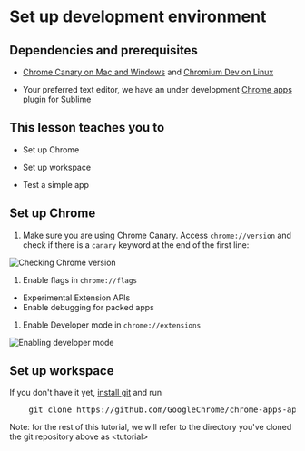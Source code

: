 # Set up development environment

## Dependencies and prerequisites

* [Chrome Canary on Mac and Windows](https://tools.google.com/dlpage/chromesxs) and [Chromium Dev on Linux](http://www.chromium.org/getting-involved/dev-channel#TOC-Linux)

* Your preferred text editor, we have an under development [Chrome apps plugin](http://chrome-api.storage.googleapis.com/index.html) for [Sublime](http://www.sublimetext.com)

## This lesson teaches you to

* Set up Chrome

* Set up workspace

* Test a simple app

## Set up Chrome

1. Make sure you are using Chrome Canary. Access `chrome://version` and check if there is a `canary` keyword at the end of the first line:

![Checking Chrome version](https://raw.github.com/Meggin/chrome-apps-appcelerated/master/lab1_setup/imgs/screenshot1.png)

1. Enable flags in `chrome://flags`

* Experimental Extension APIs
* Enable debugging for packed apps

1. Enable Developer mode in `chrome://extensions`

![Enabling developer mode](https://raw.github.com/Meggin/chrome-apps-appcelerated/master/lab1_setup/imgs/screenshot2.png)

## Set up workspace

If you don't have it yet, [install git](https://help.github.com/articles/set-up-git) and run 

<pre>
    git clone https://github.com/GoogleChrome/chrome-apps-appcelerated-tutorial
</pre>

Note: for the rest of this tutorial, we will refer to the directory you've cloned the git repository above as &lt;tutorial&gt;

